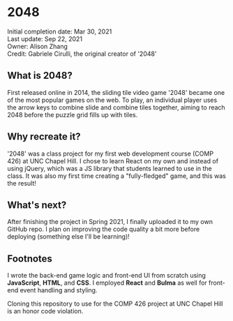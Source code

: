 # 2048

Initial completion date: Mar 30, 2021\
Last update: Sep 22, 2021\
Owner: Alison Zhang\
Credit: Gabriele Cirulli, the original creator of '2048'


## What is 2048?

First released online in 2014, the sliding tile video game '2048' became one of the most popular games on the web. To play, an individual player uses the arrow keys to combine slide and combine tiles together, aiming to reach 2048 before the puzzle grid fills up with tiles.

## Why recreate it?

'2048' was a class project for my first web development course (COMP 426) at UNC Chapel Hill. I chose to learn React on my own and instead of using jQuery, which was a JS library that students learned to use in the class. It was also my first time creating a "fully-fledged" game, and this was the result!

## What's next?

After finishing the project in Spring 2021, I finally uploaded it to my own GitHub repo. I plan on improving the code quality a bit more before deploying (something else I'll be learning)!

## Footnotes

I wrote the back-end game logic and front-end UI from scratch using **JavaScript**, **HTML**, and **CSS**. I employed **React** and **Bulma** as well for front-end event handling and styling.

Cloning this repository to use for the COMP 426 project at UNC Chapel Hill is an honor code violation.